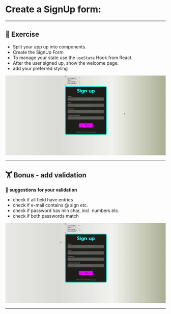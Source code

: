 # Create a SignUp form:

---

## :cartwheeling: Exercise

- Split your app up into components.
- Create the SignUp Form
- To manage your state use the `useState` Hook from React.
- After the user signed up, show the welcome page.
- add your preferred styling

![](signUp.gif)

---
## :weight_lifting: Bonus - add validation

:mag_right: **suggestions for your validation**

- check if all field have entries
- check if e-mail contains @ sign etc. 
- check if password has min char, incl. numbers etc.
- check if both passwords match

![](signUp-errors.gif)

---


